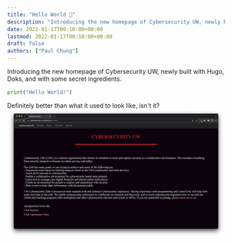 ```yaml
---
title: "Hello World 👋"
description: "Introducing the new homepage of Cybersecurity UW, newly built on Hugo, Doks, and with secret ingredients."
date: 2022-01-17T00:10:00+00:00
lastmod: 2022-01-17T00:10:00+00:00
draft: false
authors: ["Paul Chung"]
---
```



Introducing the new homepage of Cybersecurity UW, newly built with Hugo, Doks, and with some secret ingredients.

```python
print("Hello World!")
```

Definitely better than what it used to look like, isn't it?
![Before](screenshot.png)
